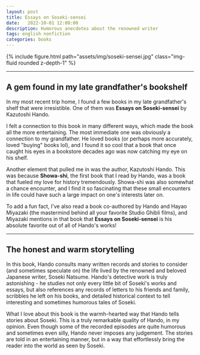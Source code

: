 ```yaml
---
layout: post
title: Essays on Soseki-sensei
date:   2022-10-01 12:00:00
description: Humorous anecdotes about the renowned writer 
tags: english nonfiction
categories: books
---
```


<div class="row mt-3">
    <div class="col-sm mt-3 mt-md-0">
        {% include figure.html path="assets/img/soseki-sensei.jpg" class="img-fluid rounded z-depth-1" %}
    </div>
</div>

<hr>

## A gem found in my late grandfather's bookshelf 

In my most recent trip home, I found a few books in my late grandfather's shelf that were irresistible. One of them was **Essays on Soseki-sensei** by Kazutoshi Hando. 

I felt a connection to this book in many different ways, which made the book all the more entertaining. The most immediate one was obviously a connection to my grandfather. He loved books (or perhaps more accurately, loved "buying" books lol), and I found it so cool that a book that once caught his eyes in a bookstore decades ago was now catching my eye on his shelf. 

Another element that pulled me in was the author, Kazutoshi Hando. This was because **Showa-shi**, the first book that I read by Hando, was a book that fueled my love for history tremendously. Showa-shi was also somewhat a chance encounter, and I find it so fascinating that these small encounters in life could have such a large impact on one's interests later on. 

To add a fun fact, I've also read a book co-authored by Hando and Hayao Miyazaki (the mastermind behind all your favorite Studio Ghibli films), and Miyazaki mentions in that book that **Essays on Soseki-sensei** is his absolute favorite out of all of Hando's works! 

<hr>

## The honest and warm storytelling 

In this book, Hando consults many written records and stories to consider (and sometimes speculate on) the life lived by the renowned and beloved Japanese writer, Soseki Natsume. Hando's detective work is truly astonishing - he studies not only every little bit of Soseki's works and essays, but also references any records of letters to his friends and family, scribbles he left on his books, and detailed historical context to tell interesting and sometimes humorous tales of Soseki. 

What I love about this book is the warmh-hearted way that Hando tells stories about Soseki. This is a truly remarkable quality of Hando, in my opinion. Even though some of the recorded episodes are quite humorous and sometimes even silly, Hando never imposes any judgement. The stories are told in an entertaining manner, but in a way that effortlessly bring the reader into the world as seen by Soseki. 
